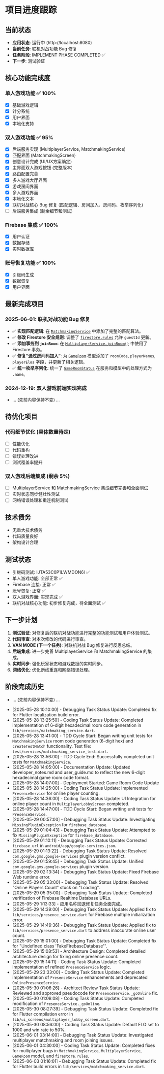 # 项目进度跟踪

## 当前状态
- **应用状态**: 运行中 (http://localhost:8080)
- **当前任务**: 联机对战功能 Bug 修复
- **任务阶段**: IMPLEMENT PHASE COMPLETED ✅
- **下一步**: 测试验证

## 核心功能完成度

### 单人游戏功能 ✅ 100%
- [x] 基础游戏逻辑
- [x] 计分系统
- [x] 用户界面
- [x] 本地化支持

### 双人游戏功能 ✅ 95% 
- [x] 后端服务实现 (MultiplayerService, MatchmakingService)
- [x] 匹配界面 (MatchmakingScreen)
- [x] 创意设计完成 (UI/UX方案确定)
- [x] 主界面双人游戏按钮 (完整版本)
- [x] 路由配置完善
- [x] 多人游戏大厅界面
- [x] 游戏房间界面
- [x] 多人游戏界面
- [x] 本地化文本
- [x] 联机对战核心 Bug 修复 (匹配逻辑、房间加入、房间码、枚举序列化)
- [ ] 后端服务集成 (剩余细节和测试)

### Firebase 集成 ✅ 100%
- [x] 用户认证
- [x] 数据存储
- [x] 实时数据库

### 账号恢复功能 ✅ 100%
- [x] 引继码生成
- [x] 数据恢复
- [x] 用户界面

## 最新完成项目

### 2025-06-01: 联机对战功能 Bug 修复
- ✅ **实现匹配逻辑**: 在 [`MatchmakingService`](lib/services/matchmaking_service.dart:1) 中添加了完整的匹配算法。
- ✅ **修改 Firestore 安全规则**: 调整了 [`firestore.rules`](firestore.rules:1) 允许 `guestId` 更新。
- ✅ **添加事务到 `joinRoom`**: 在 [`MultiplayerService.joinRoom()`](lib/services/multiplayer_service.dart:41) 中使用了 Firestore 事务。
- ✅ **修复“通过房间码加入”**: 为 [`GameRoom`](lib/models/game_room.dart:1) 模型添加了 `roomCode`, `playerNames`, `playerElos` 字段，并更新了相关逻辑。
- ✅ **统一枚举序列化**: 统一了 [`GameRoomStatus`](lib/models/game_enums.dart:1) 在服务和模型中的处理方式为 `.name`。

### 2024-12-19: 双人游戏前端实现完成
- ... (先前内容保持不变) ...

## 待优化项目

### 代码细节优化 (具体数量待定)
- [ ] 性能优化
- [ ] 代码重构
- [ ] 错误处理改进
- [ ] 测试覆盖率提升

### 双人游戏后端集成 (剩余 5%)
- [ ] MultiplayerService 和 MatchmakingService 集成细节完善和全面测试
- [ ] 实时状态同步健壮性测试
- [ ] 网络错误处理和重连机制测试

## 技术债务
- 无重大技术债务
- 代码质量良好
- 架构设计合理

## 测试状态
- 引继码测试: IJTA53C0P1LWMDON6I ✅
- 单人游戏功能: 全部正常 ✅
- Firebase 连接: 正常 ✅
- 账号恢复: 正常 ✅
- 双人游戏界面: 实现完成 ✅
- 联机对战核心功能: 初步修复完成，待全面测试 ✅

## 下一步计划
1. **测试验证**: 对修复后的联机对战功能进行完整的功能测试和用户体验测试。
2. **代码审查**: 对本次修改的代码进行审查。
3. **VAN MODE (下一个任务)**: 对联机对战 Bug 修复进行反思总结。
4. **后端集成**: 进一步完善 MultiplayerService 和 MatchmakingService 的集成。
5. **实时同步**: 强化玩家状态和游戏数据的实时同步。
6. **网络优化**: 优化断线重连和网络错误处理。

## 阶段完成历史
- ... (先前内容保持不变) ...

* [2025-05-28 10:10:00] - Debugging Task Status Update: Completed fix for Flutter localization build error.
* [2025-05-28 13:25:50] - Coding Task Status Update: Completed implementation of 6-digit hexadecimal room code generation in `lib/services/matchmaking_service.dart`.
* [2025-05-28 13:41:00] - TDD Cycle Start: Began writing unit tests for `MatchmakingService` room code generation (6-digit hex) and `createTestMatch` functionality. Test file: `test/services/matchmaking_service_test.dart`.
* [2025-05-28 13:56:00] - TDD Cycle End: Successfully completed unit tests for `MatchmakingService`.
* [2025-05-28 14:05:00] - Documentation Update: Updated developer_notes.md and user_guide.md to reflect the new 6-digit hexadecimal game room code format.
* [2025-05-28 14:07:00] - Deployment Started: Game Room Code Update
* [2025-05-28 14:25:00] - Coding Task Status Update: Implemented `PresenceService` for online player counting.
* [2025-05-28 14:36:00] - Coding Task Status Update: UI Integration for online player count in `MultiplayerLobbyScreen` completed.
* [2025-05-28 14:47:00] - TDD Cycle Start: Began writing unit tests for `PresenceService`.
* [2025-05-29 00:57:00] - Debugging Task Status Update: Investigating `MissingPluginException` for `firebase_database`.
* [2025-05-29 01:04:43] - Debugging Task Status Update: Attempted to fix `MissingPluginException` for `firebase_database`.
* [2025-05-29 01:10:11] - Debugging Task Status Update: Corrected `firebase_url` in `android/app/google-services.json`.
* [2025-05-29 01:13:22] - Debugging Task Status Update: Resolved `com.google.gms.google-services` plugin version conflict.
* [2025-05-29 01:59:45] - Debugging Task Status Update: Unified `com.google.gms.google-services` plugin version.
* [2025-05-29 02:13:34] - Debugging Task Status Update: Fixed Firebase Web runtime error.
* [2025-05-29 05:33:00] - Debugging Task Status Update: Resolved "Online Players Count" stuck on "Loading".
* [2025-05-29 05:35:00] - Debugging Task Status Update: Completed verification of Firebase Realtime Database URLs.
* [2025-05-29 1:13:33] - 应用名称回退修复任务全面完成。
* [2025-05-29 14:39:00] - Debugging Task Status Update: Applied fix to `lib/services/presence_service.dart` for Firebase multiple initialization error.
* [2025-05-29 14:49:36] - Debugging Task Status Update: Applied fix to `lib/services/presence_service.dart` to address inaccurate online user count.
* [2025-05-29 15:01:00] - Debugging Task Status Update: Completed fix for "Undefined class 'FakeFirebaseDatabase'".
* [2025-05-29 15:08:53] - Architecture Design: Completed detailed architecture design for fixing online presence count.
* [2025-05-29 15:14:11] - Coding Task Status Update: Completed implementation of refined `PresenceService` logic.
* [2025-05-29 23:33:00] - Coding Task Status Update: Completed implementation of `PresenceService` enhancements and deprecated `OnlinePresenceService`.
* [2025-05-30 01:06:26] - Architect Review Task Status Update: Reviewed and approved pseudocode for `PresenceService._goOnline` fix.
* [2025-05-30 01:09:08] - Coding Task Status Update: Completed modification of `PresenceService._goOnline`.
* [2025-05-30 08:27:39] - Debugging Task Status Update: Completed fix for Flutter compilation error in `lib/ui_screens/multiplayer_lobby_screen.dart`.
* [2025-05-30 08:56:00] - Coding Task Status Update: Default ELO set to 1000 and win rate to 50%.
* [2025-06-01 03:14:00] - Debugging Task Status Update: Investigated multiplayer matchmaking and room joining issues.
* [2025-06-01 04:30:00] - Coding Task Status Update: Completed fixes for multiplayer bugs in `MatchmakingService`, `MultiplayerService`, `GameRoom` model, and `firestore.rules`.
* [2025-06-03 01:16:01] - Debugging Task Status Update: Completed fix for Flutter build errors in `lib/services/matchmaking_service.dart`.
